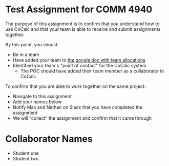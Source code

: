 # Test Assignment for COMM 4940
The purpose of this assignment is to confirm that you understand how to use CoCalc and that your team is able to receive and submit assignments together.

By this point, you should
* Be in a team
* Have added your team to [the google doc with team allocations](https://docs.google.com/document/d/1yQHQj1nwUQcsISXEKDp6NO2Vc89bHjVqT0EiG1H56Y8/edit)
* Identified your team's "point of contact" for the CoCalc system
  * The POC should have added their team member as a collaborator in CoCalc

To confirm that you are able to work together on the same project:
* Navigate to this assignment
* Add your names below
* Notify Max and Nathan on Slack that you have completed the assignment
* We will "collect" the assignment and confirm that it came through

# Collaborator Names
* Student one
* Student two

